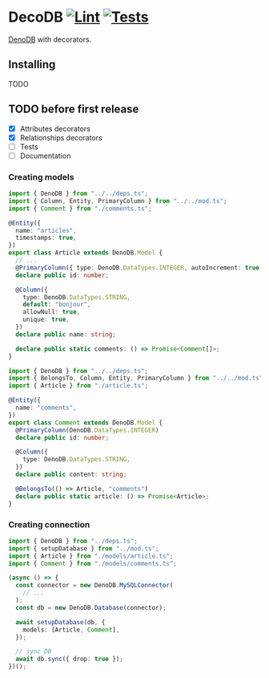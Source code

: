 # DecoDB [![Lint](https://github.com/AmauryD/decoDB/actions/workflows/lint.yml/badge.svg)](https://github.com/AmauryD/decoDB/actions/workflows/lint.yml) [![Tests](https://github.com/AmauryD/decoDB/actions/workflows/tests.yml/badge.svg)](https://github.com/AmauryD/decoDB/actions/workflows/tests.yml)

[DenoDB](https://github.com/eveningkid/denodb) with decorators.

## Installing

TODO

## TODO before first release

- [x] Attributes decorators
- [x] Relationships decorators
- [ ] Tests
- [ ] Documentation

### Creating models

```ts
import { DenoDB } from "../../deps.ts";
import { Column, Entity, PrimaryColumn } from "../../mod.ts";
import { Comment } from "./comments.ts";

@Entity({
  name: "articles",
  timestamps: true,
})
export class Article extends DenoDB.Model {
  // ...
  @PrimaryColumn({ type: DenoDB.DataTypes.INTEGER, autoIncrement: true })
  declare public id: number;

  @Column({
    type: DenoDB.DataTypes.STRING,
    default: "bonjour",
    allowNull: true,
    unique: true,
  })
  declare public name: string;

  declare public static comments: () => Promise<Comment[]>;
}
```

```ts
import { DenoDB } from "../../deps.ts";
import { BelongsTo, Column, Entity, PrimaryColumn } from "../../mod.ts";
import { Article } from "./article.ts";

@Entity({
  name: "comments",
})
export class Comment extends DenoDB.Model {
  @PrimaryColumn(DenoDB.DataTypes.INTEGER)
  declare public id: number;

  @Column({
    type: DenoDB.DataTypes.STRING,
  })
  declare public content: string;

  @BelongsTo(() => Article, "comments")
  declare public static article: () => Promise<Article>;
}
```

### Creating connection

```ts
import { DenoDB } from "../deps.ts";
import { setupDatabase } from "../mod.ts";
import { Article } from "./models/article.ts";
import { Comment } from "./models/comments.ts";

(async () => {
  const connector = new DenoDB.MySQLConnector(
    // ...
  );
  const db = new DenoDB.Database(connector);

  await setupDatabase(db, {
    models: [Article, Comment],
  });

  // sync DB
  await db.sync({ drop: true });
})();
```
